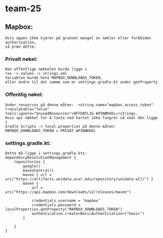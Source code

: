 # team-25

## Mapbox:

    Hvis appen ikke kjører på grunnet mangel av nøkler eller forbbiden authorisation, 
    så prøv dette:

### Privalt nøkel:

    Den offentlige nøkkelen burde ligge i 
    res -> values -> strings.xml
    Variablen burde hete MAPBOX_DOWNLOADS_TOKEN,
    eller endre til det samme som er settings.gradle.kt under getProperty

### Offentlig nøkel:

    Under resources på denne måten:  <string name="mapbox_access_token" translatable="false" 
    tools:ignore="UnusedResources">OFFENTLIG APINØKKEL</string>.
    Hvis api nøkkel for å laste ned kartet ikke fungrer så skal den ligge i 
    Gradle Scripts -> local.properties på denne måten: MAPBOX_DOWNLOADS_TOKEN = PRIVAT APINØKKEL

### settings.gradle.kt:

    Dette må ligge i settings.gradle.kts: 
    dependencyResolutionManagement {
        repositories {
            google()
            mavenCentral()
            maven { url = uri("https://artifacts.unidata.ucar.edu/repository/unidata-all/") }
            maven {
                url = uri("https://api.mapbox.com/downloads/v2/releases/maven")
    
                credentials.username = "mapbox"
                credentials.password = localProperties.getProperty("MAPBOX_DOWNLOADS_TOKEN")
                authentication.create<BasicAuthentication>("basic")
            }
    
        }
    }